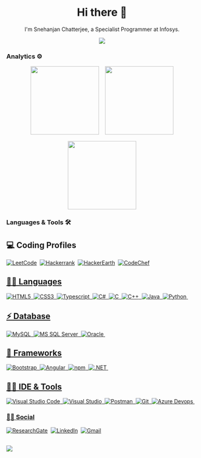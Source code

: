 <!-- ### Hi there 👋 -->

<!--
**SnehanjanChatterjee/SnehanjanChatterjee** is a ✨ _special_ ✨ repository because its `README.md` (this file) appears on your GitHub profile.

Here are some ideas to get you started:

- 🔭 I’m currently working on ...
- 🌱 I’m currently learning ...
- 👯 I’m looking to collaborate on ...
- 🤔 I’m looking for help with ...
- 💬 Ask me about ...
- 📫 How to reach me: ...
- 😄 Pronouns: ...
- ⚡ Fun fact: ...
-->
<h1 align="center">Hi there 👋</h1>

<p align="center">I'm Snehanjan Chatterjee, a Specialist Programmer at Infosys.</p>

<!-- ![Profile Views](http://estruyf-github.azurewebsites.net/api/VisitorHit?user=SnehanjanChatterjee&repo=SnehanjanChatterjee&countColorcountColor) -->
<p align="center">
  <img src="http://estruyf-github.azurewebsites.net/api/VisitorHit?user=SnehanjanChatterjee&repo=SnehanjanChatterjee&countColorcountColor"/>
<p>

### Analytics ⚙️

<p align="center">
  <img height="180em" src="https://github-readme-streak-stats.herokuapp.com/?user=SnehanjanChatterjee&theme=dark"/>
	&nbsp;&nbsp;
  <img height="180em" src="https://github-readme-stats.vercel.app/api/top-langs/?username=SnehanjanChatterjee&layout=compact&langs_count=8&hide=HCL&theme=dark"/>
<p>
 
<!-- <p align="center">
![Snehanjan Chatterjee's github stats](https://github-readme-stats.vercel.app/api?username=SnehanjanChatterjee&show_icons=true&theme=dark)
</p> -->

<p align="center">
  <img height="180em" src="https://github-readme-stats.vercel.app/api?username=SnehanjanChatterjee&show_icons=true&theme=dark"/>
<p>

<!-- ![](https://raw.githubusercontent.com/SnehanjanChatterjee/SnehanjanChatterjee/main/profile-summary-card-output/github_dark/0-profile-details.svg) -->

### Languages & Tools 🛠

## :computer: Coding Profiles

<a href="https://leetcode.com/SnehanjanChatterjee/">![LeetCode](https://img.shields.io/badge/-LeetCode-FFA116?style=for-the-badge&logo=LeetCode&logoColor=black)</a>&nbsp;
<a href="https://www.hackerrank.com/snehanjan_29">![Hackerrank](https://img.shields.io/badge/-Hackerrank-2EC866?style=for-the-badge&logo=HackerRank&logoColor=white)</a>&nbsp;
<a href="https://www.hackerearth.com/@snehanjan1">![HackerEarth](https://img.shields.io/badge/HackerEarth-%232C3454.svg?&style=for-the-badge&logo=HackerEarth&logoColor=Blue)</a>&nbsp;
<a href="https://www.codechef.com/users/snehanjan29">![CodeChef](https://img.shields.io/badge/-CodeChef-5B4638?style=for-the-badge&logo=CodeChef&logoColor=white)

## 👩‍💻 Languages

![HTML5](https://img.shields.io/badge/HTML5-E34F26?style=for-the-badge&logo=html5&logoColor=white)&nbsp;
![CSS3](https://img.shields.io/badge/CSS3-1572B6?style=for-the-badge&logo=css3&logoColor=white)&nbsp;
![Typescript](https://img.shields.io/badge/TypeScript-007ACC?style=for-the-badge&logo=typescript&logoColor=white)&nbsp;
![C#](https://img.shields.io/badge/C%23-239120?style=for-the-badge&logo=c-sharp&logoColor=white)&nbsp;
![C](https://img.shields.io/badge/C-00599C?style=for-the-badge&logo=c&logoColor=white)&nbsp;
![C++](https://img.shields.io/badge/C%2B%2B-00599C?style=for-the-badge&logo=c%2B%2B&logoColor=white)&nbsp;
![Java](https://img.shields.io/badge/Java-ED8B00?style=for-the-badge&logo=java&logoColor=white)&nbsp;
![Python](https://img.shields.io/badge/Python-3776AB?style=for-the-badge&logo=python&logoColor=white)&nbsp;

## ⚡ Database

![MySQL](https://img.shields.io/badge/MySQL-00000F?style=for-the-badge&logo=mysql&logoColor=white)&nbsp;
![MS SQL Server](https://img.shields.io/badge/Microsoft_SQL_Server-CC2927?style=for-the-badge&logo=microsoft-sql-server&logoColor=white)&nbsp;
![Oracle](https://img.shields.io/badge/Oracle-F80000?style=for-the-badge&logo=oracle&logoColor=black)&nbsp;

## 🚀 Frameworks

![Bootstrap](https://img.shields.io/badge/Bootstrap-563D7C?style=for-the-badge&logo=bootstrap&logoColor=white)&nbsp;
![Angular](https://img.shields.io/badge/Angular-DD0031?style=for-the-badge&logo=angular&logoColor=white)&nbsp;
![npm](https://img.shields.io/badge/npm-CB3837?style=for-the-badge&logo=npm&logoColor=white)&nbsp;
![.NET](https://img.shields.io/badge/.NET-512BD4?style=for-the-badge&logo=dotnet&logoColor=white)&nbsp;

## 👩‍💻 IDE & Tools

![Visual Studio Code](https://img.shields.io/badge/Visual_Studio_Code-0078D4?style=for-the-badge&logo=visual%20studio%20code&logoColor=white)&nbsp;
![Visual Studio](https://img.shields.io/badge/Visual_Studio-5C2D91?style=for-the-badge&logo=visual%20studio&logoColor=white)&nbsp;
![Postman](https://img.shields.io/badge/Postman-FF6C37?style=for-the-badge&logo=Postman&logoColor=white)&nbsp;
![Git](https://img.shields.io/badge/Git-F05032?style=for-the-badge&logo=git&logoColor=white)&nbsp;
![Azure Devops](https://img.shields.io/badge/Azure_DevOps-0078D7?style=for-the-badge&logo=azure-devops&logoColor=white)&nbsp;

### 👨👩 Social

<a href="https://www.researchgate.net/profile/Snehanjan-Chatterjee-2/research">![ResearchGate](https://img.shields.io/badge/Research_Gate-00CCBB.svg?&style=for-the-badge&logo=ResearchGate&logoColor=white)</a>&nbsp;
<a href="https://www.linkedin.com/in/snehanjanchatterjee/">![LinkedIn](https://img.shields.io/badge/LinkedIn-0077B5?style=for-the-badge&logo=linkedin&logoColor=white)</a>&nbsp;
<a href="mailto:snehanjan.29@gmail.com">![Gmail](https://img.shields.io/badge/Gmail-D14836?style=for-the-badge&logo=gmail&logoColor=white)</a>&nbsp;
<br>
<br>

<a href="https://drive.google.com/file/d/1XcHQa9M2MhvaOW7UsaMkY8Mb9eX6967e/view?usp=sharing" target="_blank"><img src="https://img.shields.io/badge/🔽Download_My_CV-002366"/></a>&nbsp;

